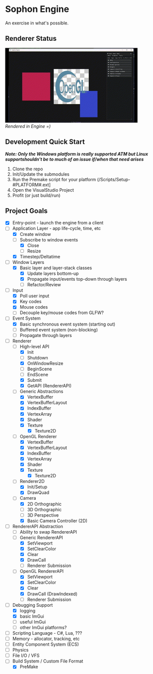 # Sophon Engine

An exercise in what's possible.

## Renderer Status

![RendererScreenshot](./Docs/Img/Renderer.gif)  
*Rendered in Engine =)*

## Development Quick Start
***Note: Only the Windows platform is really supported ATM but Linux supportshouldn't be to much of an issue if/when that need arises***
1. Clone the repo
2. Init/Update the submodules
3. Run the Premake script for your platform (/Scripts/Setup-#PLATFORM#.ext]
4. Open the VisualStudio Project
5. Profit (or just build/run)

## Project Goals
- [x] Entry-point - launch the engine from a client
- [ ] Application Layer - app life-cycle, time, etc
	- [x] Create window
	- [ ] Subscribe to window events
		- [x] Close
		- [ ] Resize
  - [x] Timestep/Deltatime
- [ ] Window Layers
  - [x] Basic layer and layer-stack classes
	- [x] Update layers bottom-up
	- [x] Propagate input/events top-down through layers
	- [ ] Refactor/Review
- [ ] Input
  - [x] Poll user input
  - [x] Key codes
  - [x] Mouse codes
  - [ ] Decouple key/mouse codes from GLFW?
- [ ] Event System
	- [x] Basic synchronous event system (starting out)
	- [ ] Buffered event system (non-blocking)
	- [ ] Propagate through layers
- [ ] Renderer
  - [ ] High-level API
    - [x] Init
    - [ ] Shutdown
    - [x] OnWindowResize
    - [ ] BeginScene
    - [ ] EndScene
    - [x] Submit
    - [x] GetAPI (RendererAPI)
  - [ ] Generic Abstractions
    - [x] VertexBuffer
    - [x] VertexBufferLayout
    - [x] IndexBuffer
    - [x] VertexArray
    - [x] Shader
    - [x] Texture
      - [x] Texture2D
  - [ ] OpenGL Renderer
    - [x] VertexBuffer
    - [x] VertexBufferLayout
    - [x] IndexBuffer
    - [x] VertexArray
    - [x] Shader
    - [x] Texture
      - [x] Texture2D
  - [ ] Renderer2D
    - [x] Init/Setup
    - [x] DrawQuad
  - [ ] Camera
    - [x] 2D Orthographic
    - [ ] 3D Orthographic
    - [ ] 3D Perspective
    - [x] Basic Camera Controller (2D)
- [ ] RendererAPI Abstraction
  - [ ] Ability to swap RendererAPI
  - [ ] Generic RendererAPI
    - [x] SetViewport 
    - [x] SetClearColor
    - [x] Clear
    - [x] DrawCall
    - [ ] Renderer Submission
  - [ ] OpenGL RendererAPI
    - [x] SetViewport 
    - [x] SetClearColor
    - [x] Clear
    - [x] DrawCall (DrawIndexed)
    - [ ] Renderer Submission
- [ ] Debugging Support
	- [x] logging
	- [x] basic ImGui
	- [ ] useful ImGui
	- [ ] other ImGui platforms?
- [ ] Scripting Language - C#, Lua, ???
- [ ] Memory - allocator, tracking, etc
- [ ] Entity Component System (ECS)
- [ ] Physics
- [ ] File I/O / VFS
- [ ] Build System / Custom File Format
	- [x] PreMake
